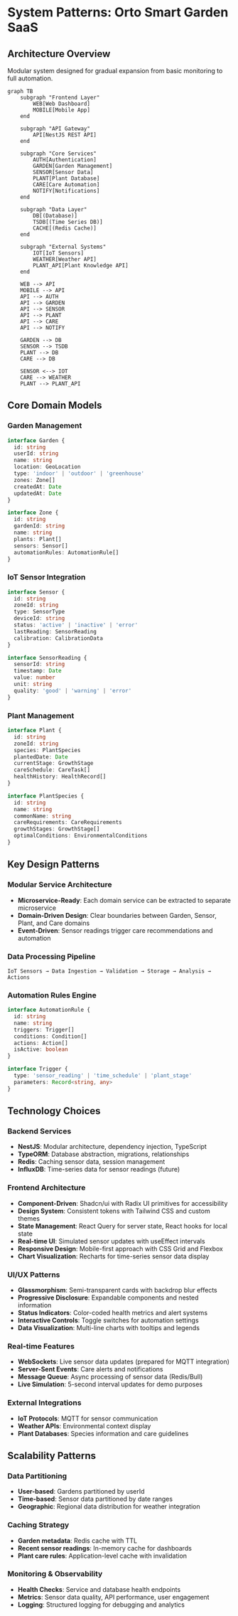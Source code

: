 # System Patterns: Orto Smart Garden SaaS

## Architecture Overview
Modular system designed for gradual expansion from basic monitoring to full automation.

```mermaid
graph TB
    subgraph "Frontend Layer"
        WEB[Web Dashboard]
        MOBILE[Mobile App]
    end
    
    subgraph "API Gateway"
        API[NestJS REST API]
    end
    
    subgraph "Core Services"
        AUTH[Authentication]
        GARDEN[Garden Management]
        SENSOR[Sensor Data]
        PLANT[Plant Database]
        CARE[Care Automation]
        NOTIFY[Notifications]
    end
    
    subgraph "Data Layer"
        DB[(Database)]
        TSDB[(Time Series DB)]
        CACHE[(Redis Cache)]
    end
    
    subgraph "External Systems"
        IOT[IoT Sensors]
        WEATHER[Weather API]
        PLANT_API[Plant Knowledge API]
    end
    
    WEB --> API
    MOBILE --> API
    API --> AUTH
    API --> GARDEN
    API --> SENSOR
    API --> PLANT
    API --> CARE
    API --> NOTIFY
    
    GARDEN --> DB
    SENSOR --> TSDB
    PLANT --> DB
    CARE --> DB
    
    SENSOR <--> IOT
    CARE --> WEATHER
    PLANT --> PLANT_API
```

## Core Domain Models

### Garden Management
```typescript
interface Garden {
  id: string
  userId: string
  name: string
  location: GeoLocation
  type: 'indoor' | 'outdoor' | 'greenhouse'
  zones: Zone[]
  createdAt: Date
  updatedAt: Date
}

interface Zone {
  id: string
  gardenId: string
  name: string
  plants: Plant[]
  sensors: Sensor[]
  automationRules: AutomationRule[]
}
```

### IoT Sensor Integration
```typescript
interface Sensor {
  id: string
  zoneId: string
  type: SensorType
  deviceId: string
  status: 'active' | 'inactive' | 'error'
  lastReading: SensorReading
  calibration: CalibrationData
}

interface SensorReading {
  sensorId: string
  timestamp: Date
  value: number
  unit: string
  quality: 'good' | 'warning' | 'error'
}
```

### Plant Management
```typescript
interface Plant {
  id: string
  zoneId: string
  species: PlantSpecies
  plantedDate: Date
  currentStage: GrowthStage
  careSchedule: CareTask[]
  healthHistory: HealthRecord[]
}

interface PlantSpecies {
  id: string
  name: string
  commonName: string
  careRequirements: CareRequirements
  growthStages: GrowthStage[]
  optimalConditions: EnvironmentalConditions
}
```

## Key Design Patterns

### Modular Service Architecture
- **Microservice-Ready**: Each domain service can be extracted to separate microservice
- **Domain-Driven Design**: Clear boundaries between Garden, Sensor, Plant, and Care domains
- **Event-Driven**: Sensor readings trigger care recommendations and automation

### Data Processing Pipeline
```
IoT Sensors → Data Ingestion → Validation → Storage → Analysis → Actions
```

### Automation Rules Engine
```typescript
interface AutomationRule {
  id: string
  name: string
  triggers: Trigger[]
  conditions: Condition[]
  actions: Action[]
  isActive: boolean
}

interface Trigger {
  type: 'sensor_reading' | 'time_schedule' | 'plant_stage'
  parameters: Record<string, any>
}
```

## Technology Choices

### Backend Services
- **NestJS**: Modular architecture, dependency injection, TypeScript
- **TypeORM**: Database abstraction, migrations, relationships
- **Redis**: Caching sensor data, session management
- **InfluxDB**: Time-series data for sensor readings (future)

### Frontend Architecture
- **Component-Driven**: Shadcn/ui with Radix UI primitives for accessibility
- **Design System**: Consistent tokens with Tailwind CSS and custom themes
- **State Management**: React Query for server state, React hooks for local state
- **Real-time UI**: Simulated sensor updates with useEffect intervals
- **Responsive Design**: Mobile-first approach with CSS Grid and Flexbox
- **Chart Visualization**: Recharts for time-series sensor data display

### UI/UX Patterns
- **Glassmorphism**: Semi-transparent cards with backdrop blur effects
- **Progressive Disclosure**: Expandable components and nested information
- **Status Indicators**: Color-coded health metrics and alert systems
- **Interactive Controls**: Toggle switches for automation settings
- **Data Visualization**: Multi-line charts with tooltips and legends

### Real-time Features
- **WebSockets**: Live sensor data updates (prepared for MQTT integration)
- **Server-Sent Events**: Care alerts and notifications
- **Message Queue**: Async processing of sensor data (Redis/Bull)
- **Live Simulation**: 5-second interval updates for demo purposes

### External Integrations
- **IoT Protocols**: MQTT for sensor communication
- **Weather APIs**: Environmental context display
- **Plant Databases**: Species information and care guidelines

## Scalability Patterns

### Data Partitioning
- **User-based**: Gardens partitioned by userId
- **Time-based**: Sensor data partitioned by date ranges
- **Geographic**: Regional data distribution for weather integration

### Caching Strategy
- **Garden metadata**: Redis cache with TTL
- **Recent sensor readings**: In-memory cache for dashboards
- **Plant care rules**: Application-level cache with invalidation

### Monitoring & Observability
- **Health Checks**: Service and database health endpoints
- **Metrics**: Sensor data quality, API performance, user engagement
- **Logging**: Structured logging for debugging and analytics
